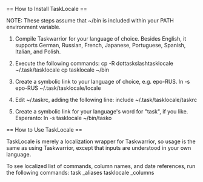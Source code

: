 == How to Install TaskLocale ==

NOTE: These steps assume that ~/bin is included within your PATH environment variable.

1. Compile Taskwarrior for your language of choice. Besides English, it supports German, Russian, French, Japanese, Portuguese, Spanish, Italian, and Polish.

2. Execute the following commands:
	cp -R dottaskslashtasklocale ~/.task/tasklocale
	cp tasklocale ~/bin

3. Create a symbolic link to your language of choice, e.g. epo-RUS.
	ln -s epo-RUS ~/.task/tasklocale/locale

4. Edit ~/.taskrc, adding the following line:
	include ~/.task/tasklocale/taskrc

5. Create a symbolic link for your language's word for "task", if you like.
	Esperanto: ln -s tasklocale ~/bin/tasko


== How to Use TaskLocale ==

TaskLocale is merely a localization wrapper for Taskwarrior, so usage is the same as using Taskwarrior, except that inputs are understood in your own language.

To see localized list of commands, column names, and date references, run the following commands:
	task _aliases
	tasklocale _columns
